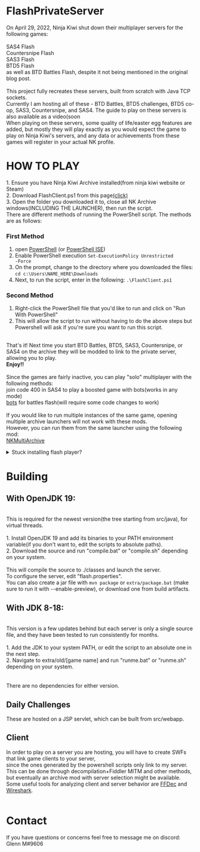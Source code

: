 # FlashPrivateServer
On April 29, 2022, Ninja Kiwi shut down their multiplayer servers for the following games:<br>
<br>
SAS4 Flash<br>
Countersnipe Flash<br>
SAS3 Flash<br>
BTD5 Flash<br>
as well as BTD Battles Flash, despite it not being mentioned in the original blog post.<br>
<br>
This project fully recreates these servers, built from scratch with Java TCP sockets.<br>
Currently I am hosting all of these - BTD Battles, BTD5 challenges, BTD5 co-op, SAS3, Countersnipe, and SAS4. The guide to play on these servers is also available as a video(soon<br>
When playing on these servers, some quality of life/easter egg features are added, but mostly they will play exactly as you would expect the game to play on Ninja Kiwi's servers, and any data or achievements from these games will register in your actual NK profile.<br>
<h1>
HOW TO PLAY<br></h1>
1. Ensure you have Ninja Kiwi Archive installed(from ninja kiwi website or Steam)<br>
2. Download FlashClient.ps1 from this page<a href = https://github.com/GlennnM/FlashPrivateServer/releases/tag/v3.3>(click)</a><br>
3. Open the folder you downloaded it to, close all NK Archive windows(INCLUDING THE LAUNCHER), then run the script.<br>
There are different methods of running the PowerShell script. The methods are as follows:<br>

### First Method

1) open [PowerShell](https://docs.microsoft.com/en-us/powershell/scripting/overview?view=powershell-5.1) (or [PowerShell ISE](https://docs.microsoft.com/en-us/powershell/scripting/windows-powershell/ise/introducing-the-windows-powershell-ise?view=powershell-7))
2) Enable PowerShell execution
<code>Set-ExecutionPolicy Unrestricted -Force</code>
3) On the prompt, change to the directory where you downloaded the files:
  `cd c:\Users\NAME_HERE\Downloads`
4) Next, to run the script, enter in the following:
  `.\FlashClient.ps1`

### Second Method

1) Right-click the PowerShell file that you'd like to run and click on "Run With PowerShell"
2) This will allow the script to run without having to do the above steps but Powershell will ask if you're sure you want to run this script.


<br>That's it! Next time you start BTD Battles, BTD5, SAS3, Countersnipe, or SAS4 on the archive they will be modded to link to the private server, allowing you to play.<br><b>Enjoy!!</b><br>
<br>Since the games are fairly inactive, you can play "solo" multiplayer with the following methods:<br>
join code 400 in SAS4 to play a boosted game with bots(works in any mode)<br>
<a href = https://github.com/Kinnay/Bloons-Terminator>bots</a> for battles flash(will require some code changes to work)<br><br>
If you would like to run multiple instances of the same game, opening multiple archive launchers will not work with these mods.<br>
However, you can run them from the same launcher using the following mod:<br>
<a href=https://github.com/GlennnM/NKMultiArchive>NKMultiArchive</a><br>
<details>
<summary>
Stuck installing flash player?<br>
</summary><br>
If the links provided to you during archive installation don't work for you(make sure to read 'How to Play' first!) try one of the following methods:<br><br>
&nbsp;&nbsp;&nbsp;&nbsp;<details><summary><h2>Archive.org installer - requires admin<br></h2></summary> <a href=https://archive.org/download/flashplayerarchivedversions2/333/fp_29.0.0.171_archive.zip>https://archive.org/download/flashplayerarchivedversions2/333/fp_29.0.0.171_archive.zip</a><br>
&nbsp;&nbsp;&nbsp;&nbsp;1. extract the zip file from the link above<br>
&nbsp;&nbsp;&nbsp;&nbsp;2. run the correct installer(most likely winpep something)<br>
&nbsp;&nbsp;&nbsp;&nbsp;3. Restart the archive and it should load!<br></details>
&nbsp;&nbsp;&nbsp;&nbsp;<details><summary><h2>Manual 'install' - no admin required</h2><br></summary>
&nbsp;&nbsp;&nbsp;&nbsp;1. download "pepflashplayer.dll" for your system(just search for it on google)<br>
<details>
    &nbsp;&nbsp;&nbsp;&nbsp;<summary>How to verify a .dll from the internet is legit<br></summary>
    &nbsp;&nbsp;&nbsp;&nbsp;1. right click on pepflashplayer.dll(the one extracted from the zip, not the zip itself) and click 'Properties'<br>
    &nbsp;&nbsp;&nbsp;&nbsp;2. click the 'Digital Signatures' tab(if it isn't there don't trust the file)<br>
    &nbsp;&nbsp;&nbsp;&nbsp;3. click on the signature by 'Adobe Systens Incorporated'(if it isn't there don't trust the file)<br>
    &nbsp;&nbsp;&nbsp;&nbsp;4. click 'Details', then 'Advanced'<br>
    &nbsp;&nbsp;&nbsp;&nbsp;5. verify that the 'Issuer' is something other than the 'Name of signer' in the original signature list. For instance:<br>
    &nbsp;&nbsp;&nbsp;&nbsp;&nbsp;-Name of signer: Adobe Systems Incorporated<br>
    &nbsp;&nbsp;&nbsp;&nbsp;&nbsp;-Issuer: DigiCert EV Code Signing CA (SHA2)<br>
    &nbsp;&nbsp;&nbsp;&nbsp;However, if both say "Adobe Systems Incorporated" then it is a self signed certificate and you shouldn't trust the file.<br>
    
</details>
&nbsp;&nbsp;&nbsp;&nbsp;2. navigate to %appdata%/Ninja Kiwi Archive/ in file explorer<br>
&nbsp;&nbsp;&nbsp;&nbsp;3. open the folder there named "flash"(create it if it didn't exist)<br>
&nbsp;&nbsp;&nbsp;&nbsp;4. delete anything there previously<br>
&nbsp;&nbsp;&nbsp;&nbsp;5. create a folder called "system"<br>
&nbsp;&nbsp;&nbsp;&nbsp;6. paste the pepflashplayer.dll there<br>
&nbsp;&nbsp;&nbsp;&nbsp;7. restart the archive and it should load!<br>
</details></details>
<h1>
Building<br>
  </h1>
<h2>With OpenJDK 19:</h2><br>
This is required for the newest version(the tree starting from src/java), for virtual threads.<br><br>
1. Install OpenJDK 19 and add its binaries to your PATH environment variable(if you don't want to, edit the scripts to absolute paths).<br>
2. Download the source and run "compile.bat" or "compile.sh" depending on your system.<br><br>
This will compile the source to ./classes and launch the server. <br>
To configure the server, edit "flash.properties".<br>
You can also create a jar file with <code>mvn package</code> or <code>extra/package.bat</code> (make sure to run it with --enable-preview), or download one from build artifacts.<br>

<h2>With JDK 8-18:</h2><br>
This version is a few updates behind but each server is only a single source file, and they have been tested to run consistently for months.<br><br>
1. Add the JDK to your system PATH, or edit the script to an absolute one in the next step.<br>
2. Navigate to extra/old/[game name] and run "runme.bat" or "runme.sh" depending on your system.<br>
<br>
<br>
There are no dependencies for either version.<br>
<h2>Daily Challenges</h2>
These are hosted on a JSP servlet, which can be built from src/webapp.<br>
<h2>Client</h2>
In order to play on a server you are hosting, you will have to create SWFs that link game clients to your server,<br>
since the ones generated by the powershell scripts only link to my server.<br>
This can be done through decompilation+Fiddler MITM and other methods, but eventually an archive mod with server selection might be available.<br>
Some useful tools for analyzing client and server behavior are <a href=https://github.com/jindrapetrik/jpexs-decompiler>FFDec</a> and <a href=https://www.wireshark.org/download.html>Wireshark</a>. <br>
<br>
<h1>
Contact<br>
</h1>
If you have questions or concerns feel free to message me on discord: Glenn M#9606
